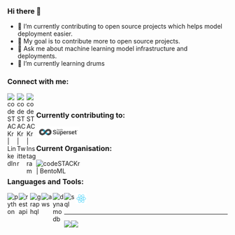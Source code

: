 ### Hi there 👋

- 🔭 I’m currently contributing to open source projects which helps model deployment easier.
- 👯 My goal is to contribute more to open source projects.
- 💬 Ask me about machine learning model infrastructure and deployments.
- 🌱 I’m currently learning drums

### Connect with me:
[<img align="left" alt="codeSTACKr | LinkedIn" width="22px" src="https://cdn.jsdelivr.net/npm/simple-icons@v3/icons/linkedin.svg" />][linkedin]
[<img align="left" alt="codeSTACKr | Twitter" width="22px" src="https://cdn.jsdelivr.net/npm/simple-icons@v3/icons/twitter.svg" />][twitter]
[<img align="left" alt="codeSTACKr | Instagram" width="22px" src="https://cdn.jsdelivr.net/npm/simple-icons@v3/icons/instagram.svg" />][instagram]

<br />

### Currently contributing to:
[<img align="left" alt="superset" title="Superset" width="100px" src="https://raw.githubusercontent.com/apache/incubator-superset/master/superset-frontend/branding/superset-logo-horiz-apache.png" />][Apache SuperSet]

<br />

### Current Organisation:
[<img align="left" alt="codeSTACKr | BentoML" width="100px" src="https://wipadika.com/wp-content/uploads/2020/08/Artboard-3@2x.png" />][Wipadika]

<br />

### Languages and Tools:

[<img align="left" alt="python" title="python" width="26px" src="https://img.icons8.com/nolan/64/python.png" />][python]
[<img align="left" alt="rest api" title="rest apis" width="26px" src="https://img.icons8.com/wired/64/000000/api-settings.png" />][api]
[<img align="left" alt="graphql" title="graphql" width="26px" src="https://img.icons8.com/color/48/000000/graphql.png" />][graphql]
[<img align="left" alt="aws" title="aws" width="26px" src="https://img.icons8.com/color/48/000000/amazon-web-services.png" />][aws]
[<img align="left" alt="dynamodb" title="dynamodb" width="26px" src="https://img.icons8.com/fluent/48/000000/database.png"/>][dynamodb]
[<img align="left" alt="sql" title="mysql" width="26px" src="https://img.icons8.com/dusk/64/000000/database.png"/>][sql]
[<img align="left" alt="react" title="react" width="26px" src="https://raw.githubusercontent.com/github/explore/80688e429a7d4ef2fca1e82350fe8e3517d3494d/topics/react/react.png" />][react]


<br />
<br />

---

<img align="left" src="https://github-readme-stats.vercel.app/api?username=mayurnewase&show_icons=true&hide_border=true" />

<img align="left" src="https://github-readme-stats.vercel.app/api/top-langs/?username=mayurnewase&layout=compact" />



[python]: https://www.python.org/
[api]: https://en.wikipedia.org/wiki/API
[graphql]: https://graphql.org/
[aws]: https://aws.amazon.com/
[dynamodb]: https://aws.amazon.com/dynamodb
[sql]: https://www.mysql.com/
[react]: https://reactjs.org/
[Wipadika]: https://wipadika.com/
[Apache SuperSet]: https://github.com/apache/incubator-superset
[linkedin]: https://www.linkedin.com/in/mayur-newase
[twitter]: https://twitter.com/MayurNewase
[instagram]: https://www.instagram.com/mayur_newase
